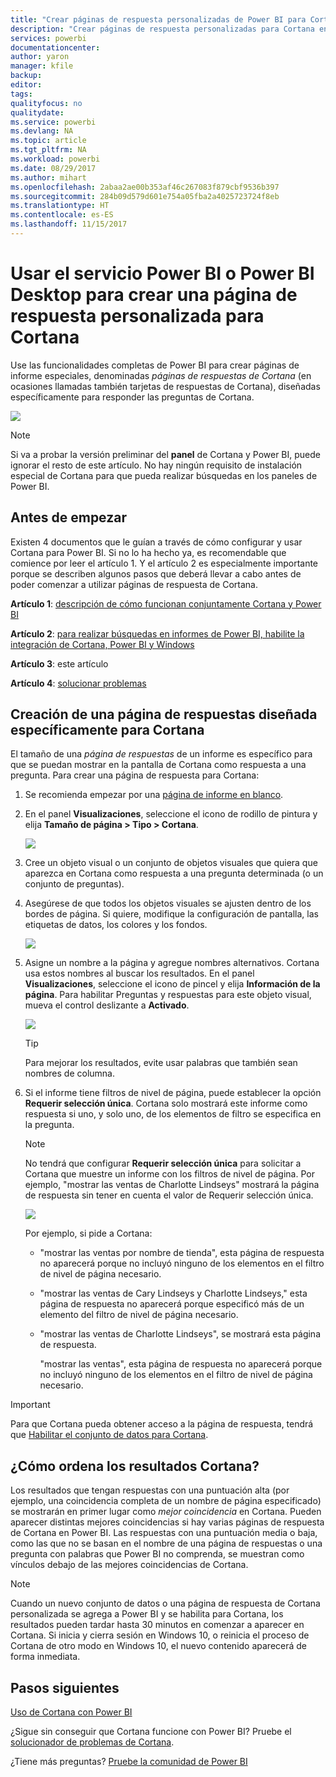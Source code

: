```yaml
---
title: "Crear páginas de respuesta personalizadas de Power BI para Cortana"
description: "Crear páginas de respuesta personalizadas para Cortana en Power BI"
services: powerbi
documentationcenter: 
author: yaron
manager: kfile
backup: 
editor: 
tags: 
qualityfocus: no
qualitydate: 
ms.service: powerbi
ms.devlang: NA
ms.topic: article
ms.tgt_pltfrm: NA
ms.workload: powerbi
ms.date: 08/29/2017
ms.author: mihart
ms.openlocfilehash: 2abaa2ae00b353af46c267083f879cbf9536b397
ms.sourcegitcommit: 284b09d579d601e754a05fba2a4025723724f8eb
ms.translationtype: HT
ms.contentlocale: es-ES
ms.lasthandoff: 11/15/2017
---
```

# <a name="use-power-bi-service-or-power-bi-desktop-to-create-a-custom-answer-page-for-cortana"></a>Usar el servicio Power BI o Power BI Desktop para crear una página de respuesta personalizada para Cortana
Use las funcionalidades completas de Power BI para crear páginas de informe especiales, denominadas *páginas de respuestas de Cortana* (en ocasiones llamadas también tarjetas de respuestas de Cortana), diseñadas específicamente para responder las preguntas de Cortana.

![](media/service-cortana-answer-cards/power-bi-cortana.png)

> [!NOTE]
> Si va a probar la versión preliminar del **panel** de Cortana y Power BI, puede ignorar el resto de este artículo. No hay ningún requisito de instalación especial de Cortana para que pueda realizar búsquedas en los paneles de Power BI.
> 
> 

## <a name="before-you-begin"></a>Antes de empezar
Existen 4 documentos que le guían a través de cómo configurar y usar Cortana para Power BI. Si no lo ha hecho ya, es recomendable que comience por leer el artículo 1. Y el artículo 2 es especialmente importante porque se describen algunos pasos que deberá llevar a cabo antes de poder comenzar a utilizar páginas de respuesta de Cortana.

**Artículo 1**: [descripción de cómo funcionan conjuntamente Cortana y Power BI](service-cortana-intro.md)

**Artículo 2**: [para realizar búsquedas en informes de Power BI, habilite la integración de Cortana, Power BI y Windows](service-cortana-enable.md)

**Artículo 3**: este artículo

**Artículo 4**: [solucionar problemas](service-cortana-troubleshoot.md)

## <a name="create-a-cortana-answer-page-designed-specifically-for-cortana"></a>Creación de una página de respuestas diseñada específicamente para Cortana
El tamaño de una *página de respuestas* de un informe es específico para que se puedan mostrar en la pantalla de Cortana como respuesta a una pregunta.  Para crear una página de respuesta para Cortana:

1. Se recomienda empezar por una [página de informe en blanco](power-bi-report-add-page.md).
2. En el panel **Visualizaciones**, seleccione el icono de rodillo de pintura y elija **Tamaño de página > Tipo > Cortana**.
   
    ![](media/service-cortana-answer-cards/pbi-cortana-page-size-new.png)
3. Cree un objeto visual o un conjunto de objetos visuales que quiera que aparezca en Cortana como respuesta a una pregunta determinada (o un conjunto de preguntas).
4. Asegúrese de que todos los objetos visuales se ajusten dentro de los bordes de página.  Si quiere, modifique la configuración de pantalla, las etiquetas de datos, los colores y los fondos.  
   
    ![](media/service-cortana-answer-cards/pbi_cortana_modify-new.png)
5. Asigne un nombre a la página y agregue nombres alternativos.  Cortana usa estos nombres al buscar los resultados. En el panel **Visualizaciones**, seleccione el icono de pincel y elija **Información de la página**. Para habilitar Preguntas y respuestas para este objeto visual, mueva el control deslizante a **Activado**.
   
    ![](media/service-cortana-answer-cards/pbi_cortana_names-newer.png)
   
   > [!TIP]
   > Para mejorar los resultados, evite usar palabras que también sean nombres de columna.
   > 
   > 
6. Si el informe tiene filtros de nivel de página, puede establecer la opción **Requerir selección única**. Cortana solo mostrará este informe como respuesta si uno, y solo uno, de los elementos de filtro se especifica en la pregunta.
   
   > [!NOTE]
   > No tendrá que configurar **Requerir selección única** para solicitar a Cortana que muestre un informe con los filtros de nivel de página.  Por ejemplo, "mostrar las ventas de Charlotte Lindseys" mostrará la página de respuesta sin tener en cuenta el valor de Requerir selección única.
   > 
   > 
   
     ![](media/service-cortana-answer-cards/pbi-cortana-single-selection-new.png)
   
      Por ejemplo, si pide a Cortana:
   
   * "mostrar las ventas por nombre de tienda", esta página de respuesta no aparecerá porque no incluyó ninguno de los elementos en el filtro de nivel de página necesario.
   * "mostrar las ventas de Cary Lindseys y Charlotte Lindseys," esta página de respuesta no aparecerá porque especificó más de un elemento del filtro de nivel de página necesario.
   * "mostrar las ventas de Charlotte Lindseys", se mostrará esta página de respuesta.
     
     "mostrar las ventas", esta página de respuesta no aparecerá porque no incluyó ninguno de los elementos en el filtro de nivel de página necesario.

> [!IMPORTANT]
> Para que Cortana pueda obtener acceso a la página de respuesta, tendrá que [Habilitar el conjunto de datos para Cortana](service-cortana-enable.md).
> 
> 

## <a name="how-does-cortana-order-the-results"></a>¿Cómo ordena los resultados Cortana?
Los resultados que tengan respuestas con una puntuación alta (por ejemplo, una coincidencia completa de un nombre de página especificado) se mostrarán en primer lugar como *mejor coincidencia* en Cortana. Pueden aparecer distintas mejores coincidencias si hay varias páginas de respuesta de Cortana en Power BI. Las respuestas con una puntuación media o baja, como las que no se basan en el nombre de una página de respuestas o una pregunta con palabras que Power BI no comprenda, se muestran como vínculos debajo de las mejores coincidencias de Cortana.

> [!NOTE]
> Cuando un nuevo conjunto de datos o una página de respuesta de Cortana personalizada se agrega a Power BI y se habilita para Cortana, los resultados pueden tardar hasta 30 minutos en comenzar a aparecer en Cortana. Si inicia y cierra sesión en Windows 10, o reinicia el proceso de Cortana de otro modo en Windows 10, el nuevo contenido aparecerá de forma inmediata.
> 
> 

## <a name="next-steps"></a>Pasos siguientes
[Uso de Cortana con Power BI](service-cortana-intro.md)

¿Sigue sin conseguir que Cortana funcione con Power BI?  Pruebe el [solucionador de problemas de Cortana](service-cortana-troubleshoot.md).

¿Tiene más preguntas? [Pruebe la comunidad de Power BI](http://community.powerbi.com/)

